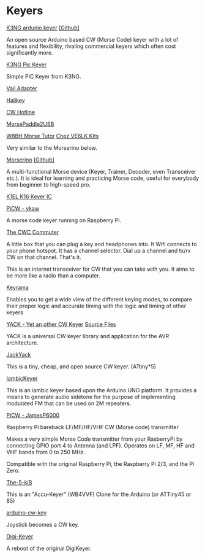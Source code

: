 # Keyers

[K3NG ardunio keyer](https://blog.radioartisan.com/arduino-cw-keyer/) [\[Github\]](https://github.com/k3ng/k3ng_cw_keyer)

An open source Arduino based CW (Morse Code) keyer with a lot of features and flexibility, rivaling commercial keyers which often cost significantly more.

[K3NG Pic Keyer](https://github.com/k3ng/pic_cw_keyer)

Simple PIC Keyer from K3NG.

[Vail Adapter](https://github.com/nealey/vail-adapter)

[Halikey](https://electronics.halibut.com/product/halikey/)

[CW Hotline](https://hamradio.solutions/cwhotline/)

[MorsePaddle2USB](https://github.com/mgiugliano/MorsePaddle2USB)

[W8BH Morse Tutor](http://w8bh.net/) [Chez VE6LK Kits](https://ve6lk.com/morse-tutor-kits/)

Very similar to the Morserino below.

[Morserino](https://www.morserino.info/) [\[Github\]](https://github.com//oe1wkl/Morserino-32)

A multi-functional Morse device (Keyer, Trainer, Decoder, even Transceiver etc.). It is ideal for learning and practicing Morse code, useful for everybody from beginner to high-speed pro. 

[K1EL K16 Keyer IC](https://www.k1elsystems.com/K16IC.html)

[PiCW - ykaw](https://github.com/ykaw/PiCW)

A morse code keyer running on Raspberry Pi.

[The CWC Commuter](https://github.com/G0WCZ/cwc)

A little box that you can plug a key and headphones into. It Wifi connects to your phone hotspot. It has a channel selector. Dial up a channel and tx/rx CW on that channel. That's it.

This is an internet transceiver for CW that you can take with you. It aims to be more like a radio than a computer.

[Keyrama](http://www.cq-cq.eu/DJ5IL_rt008.pdf)

Enables you to get a wide view of the different keying modes, to
compare their proper logic and accurate timing with
the logic and timing of other keyers

[YACK - Yet an other CW Keyer](https://yack.sourceforge.net/) [Source Files](https://sourceforge.net/projects/yack/files/)

YACK is a universal CW keyer library and application for the AVR architecture.

[JackYack](https://github.com/dhakajack/jackyack)

This is a tiny, cheap, and open source CW keyer. (ATtiny*5)

[IambicKeyer](https://github.com/WyomingGeezer/IambicKeyer)

This is an iambic keyer based upon the Arduino UNO platform. It provides a means to generate audio sidetone for the purpose of implementing modulated FM that can be used on 2M repeaters.

[PiCW - JamesP6000](https://github.com/JamesP6000/PiCW)

Raspberry Pi bareback LF/MF/HF/VHF CW (Morse code) transmitter

Makes a very simple Morse Code transmitter from your RasberryPi by connecting
GPIO port 4 to Antenna (and LPF). Operates on LF, MF, HF and VHF bands from 0
to 250 MHz.

Compatible with the original Raspberry Pi, the Raspberry Pi 2/3, and
the Pi Zero.

[The-5-kiB](https://github.com/pp5vx/The-5-kiB)

This is an "Accu-Keyer" (WB4VVF) Clone for the Arduino (or ATTiny45 or 85)

[arduino-cw-key](https://github.com/shyamajp/arduino-cw-key)

Joystick becomes a CW key.

[Digi-Keyer](https://www.digikey.com/en/blog/updating-the-original-digi-keyer)

A reboot of the original DigiKeyer.
